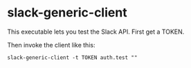 # slack-generic-client

This executable lets you test the Slack API. First get a TOKEN.

Then invoke the client like this:

    slack-generic-client -t TOKEN auth.test ""
